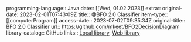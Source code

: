 programming-language:: Java
date:: [[Wed, 01.02.2023]]
extra:: original-date: 2023-02-01T07:43:09Z
title:: @BFO 2.0 Classifier
item-type:: [[computerProgram]]
access-date:: 2023-07-02T09:35:34Z
original-title:: BFO 2.0 Classifier
url:: https://github.com/mkeet/BFO2DecisionDiagram
library-catalog:: GitHub
links:: [Local library](zotero://select/library/items/DKINMCW9), [Web library](https://www.zotero.org/users/6520516/items/DKINMCW9)
